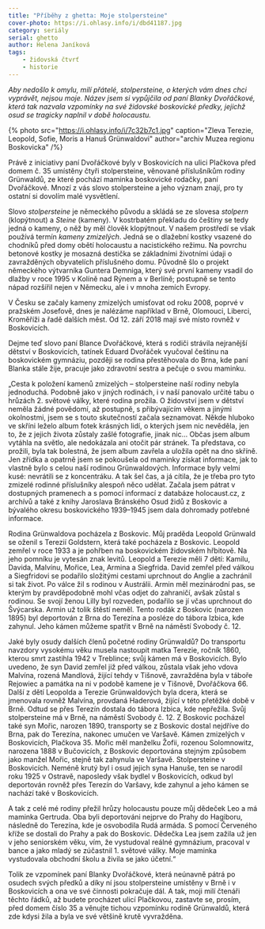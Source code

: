 ```yaml
---
title: "Příběhy z ghetta: Moje stolpersteine"
cover-photo: https://i.ohlasy.info/i/dbd41187.jpg
category: seriály
serial: ghetto
author: Helena Janíková
tags:
    - židovská čtvrť
    - historie
---
```


*Aby nedošlo k omylu, milí přátelé, stolpersteine, o kterých vám dnes chci vyprávět, nejsou moje. Název jsem si vypůjčila od paní Blanky Dvořáčkové, která tak nazvala vzpomínky na své židovské boskovické předky, jejichž osud se tragicky naplnil v době holocaustu.*

{% photo src="https://i.ohlasy.info/i/7c32b7c1.jpg" caption="Zleva Terezie, Leopold, Sofie, Moris a Hanuš Grünwaldovi" author="archiv Muzea regionu Boskovicka" /%}

Právě z iniciativy paní Dvořáčkové byly v Boskovicích na ulici Plačkova před domem č. 35 umístěny čtyři stolpersteine, věnované příslušníkům rodiny Grünwaldů, ze které pochází maminka boskovické rodačky, paní Dvořáčkové. Mnozí z vás slovo stolpersteine a jeho význam znají, pro ty ostatní si dovolím malé vysvětlení.

Slovo *stolpersteine* je německého původu a skládá se ze slovesa *stolpern* (klopýtnout) a *Steine* (kameny). V kostrbatém překladu do češtiny se tedy jedná o kameny, o něž by měl člověk klopýtnout. V našem prostředí se však používá termín *kameny zmizelých*. Jedná se o dlažební kostky vsazené do chodníků před domy obětí holocaustu a nacistického režimu. Na povrchu betonové kostky je mosazná destička se základními životními údaji o zavražděných obyvatelích příslušného domu. Původně šlo o projekt německého výtvarníka Guntera Demniga, který své první kameny vsadil do dlažby v roce 1995 v Kolíně nad Rýnem a v Berlíně; postupně se tento nápad rozšířil nejen v Německu, ale i v mnoha zemích Evropy.

V Česku se začaly kameny zmizelých umisťovat od roku 2008, poprvé v pražském Josefově, dnes je nalézáme například v Brně, Olomouci, Liberci, Kroměříži a řadě dalších měst. Od 12. září 2018 mají své místo rovněž v Boskovicích.

Dejme teď slovo paní Blance Dvořáčkové, která s rodiči strávila nejranější dětství v Boskovicích, tatínek Eduard Dvořáček vyučoval češtinu na boskovickém gymnáziu, později se rodina přestěhovala do Brna, kde paní Blanka stále žije, pracuje jako zdravotní sestra a pečuje o svou maminku.

„Cesta k položení kamenů zmizelých – stolpersteine naší rodiny nebyla jednoduchá. Podobně jako v jiných rodinách, i v naší panovalo určité tabu o hrůzách 2. světové války, které rodina prožila. O židovství jsem v dětství neměla žádné povědomí, až postupně, s přibývajícím věkem a jinými okolnostmi, jsem se s touto skutečností začala seznamovat. Někde hluboko ve skříni leželo album fotek krásných lidí, o kterých jsem nic nevěděla, jen to, že z jejich života zůstaly zašlé fotografie, jinak nic… Občas jsem album vytáhla na světlo, ale nedokázala ani otočit pár stránek. Ta představa, co prožili, byla tak bolestná, že jsem album zavřela a uložila opět na dno skříně. Jen zřídka a opatrně jsem se pokoušela od maminky získat informace, jak to vlastně bylo s celou naší rodinou Grünwaldových. Informace byly velmi kusé: nevrátili se z koncentráku. A tak šel čas, a já cítila, že je třeba pro tyto zmizelé rodinné příslušníky alespoň něco udělat. Začala jsem pátrat v dostupných pramenech a s pomocí informací z databáze holocaust.cz, z archívů a také z knihy Jaroslava Bránského Osud židů z Boskovic a bývalého okresu boskovického 1939–1945 jsem dala dohromady potřebné informace.

Rodina Grünwaldova pocházela z Boskovic. Můj praděda Leopold Grünwald se oženil s Terezií Goldstern, která také pocházela z Boskovic. Leopold zemřel v roce 1933 a je pohřben na boskovickém židovském hřbitově. Na jeho pomníku je vytesán znak levitů. Leopold a Terezie měli 7 dětí: Kamilu, Davida, Malvínu, Mořice, Lea, Armina a Siegfrida. David zemřel před válkou a Siegfridovi se podařilo složitými cestami uprchnout do Anglie a zachránil si tak život. Po válce žil s rodinou v Austrálii. Armin měl mezinárodní pas, se kterým by pravděpodobně mohl včas odjet do zahraničí, avšak zůstal s rodinou. Se svojí ženou Lilly byl rozveden, podařilo se jí včas uprchnout do Švýcarska. Armin už tolik štěstí neměl. Tento rodák z Boskovic (narozen 1895) byl deportován z Brna do Terezína a posléze do tábora Izbica, kde zahynul. Jeho kámen můžeme spatřit v Brně na náměstí Svobody č. 12. 

Jaké byly osudy dalších členů početné rodiny Grünwaldů? Do transportu navzdory vysokému věku musela nastoupit matka Terezie, ročník 1860, kterou smrt zastihla 1942 v Treblince; svůj kámen má v Boskovicích. Bylo uvedeno, že syn David zemřel již před válkou, zůstala však jeho vdova Malvína, rozená Mandlová, žijící tehdy v Tišnově, zavražděna byla v táboře Rejowiec a památka na ni v podobě kamene je v Tišnově, Dvořáčkova 66. Další z dětí Leopolda a Terezie Grünwaldových byla dcera, která se jmenovala rovněž Malvína, provdaná Haderová, žijící v této přetěžké době v Brně. Odtud se přes Terezín dostala do tábora Izbica, kde nepřežila. Svůj stolpersteine má v Brně, na náměstí Svobody č. 12. Z Boskovic pocházel také syn Mořic, narozen 1890, transporty se z Boskovic dostal nejdříve do Brna, pak do Terezína, nakonec umučen ve Varšavě. Kámen zmizelých v Boskovicích, Plačkova 35. Mořic měl manželku Žofii, rozenou Solomnowitz, narozena 1888 v Bučovicích, z Boskovic deportována stejným způsobem jako manžel Mořic, stejně tak zahynula ve Varšavě. Stolpersteine v Boskovicích. Neméně krutý byl i osud jejich syna Hanuše, ten se narodil roku 1925 v Ostravě, naposledy však bydlel v Boskovicích, odkud byl deportován rovněž přes Terezín do Varšavy, kde zahynul a jeho kámen se nachází také v Boskovicích.

A tak z celé mé rodiny přežil hrůzy holocaustu pouze můj dědeček Leo a má maminka Gertruda. Oba byli deportováni nejprve do Prahy do Hagiboru, následně do Terezína, kde je osvobodila Rudá armáda. S pomocí Červeného kříže se dostali do Prahy a pak do Boskovic. Dědečka Lea jsem zažila už jen v jeho seniorském věku, vím, že vystudoval reálné gymnázium, pracoval v bance a jako mladý se zúčastnil 1. světové války. Moje maminka vystudovala obchodní školu a živila se jako účetní.“

Tolik ze vzpomínek paní Blanky Dvořáčkové, která neúnavně pátrá po osudech svých předků a díky ní jsou stolpersteine umístěny v Brně i v Boskovicích a ona ve své činnosti pokračuje dál. A tak, moji milí čtenáři těchto řádků, až budete procházet ulicí Plačkovou, zastavte se, prosím, před domem číslo 35 a věnujte tichou vzpomínku rodině Grünwaldů, která zde kdysi žila a byla ve své většině krutě vyvražděna.
